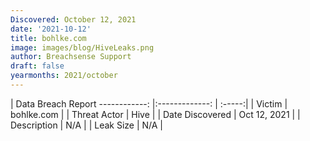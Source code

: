 ```yaml
---
Discovered: October 12, 2021
date: '2021-10-12'
title: bohlke.com
image: images/blog/HiveLeaks.png
author: Breachsense Support
draft: false
yearmonths: 2021/october
---
```



| Data Breach Report
------------:   |:-------------:    | :-----:|
| Victim    | bohlke.com      | 
| Threat Actor    | Hive      | 
| Date Discovered    | Oct 12, 2021      | 
| Description    | N/A      | 
| Leak Size    | N/A      | 

